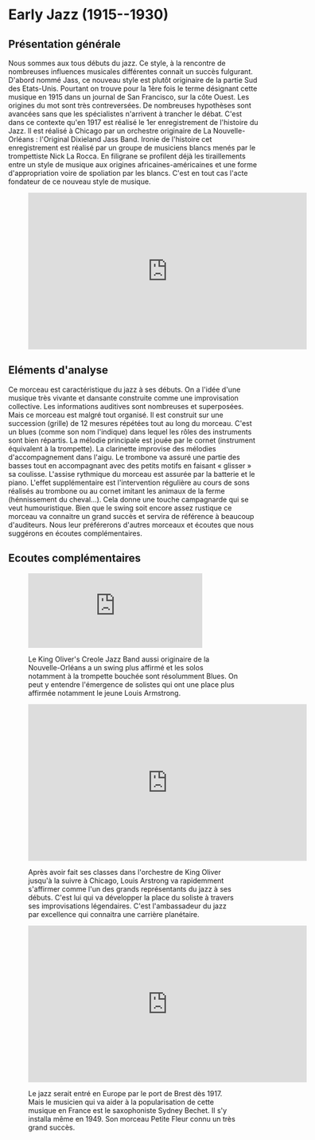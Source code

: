 # Early Jazz (1915--1930)

## Présentation générale
Nous sommes aux tous débuts du jazz. Ce style, à la rencontre de nombreuses influences musicales différentes connait un succès fulgurant. D'abord nommé Jass, ce nouveau style est plutôt originaire de la partie Sud des Etats-Unis. Pourtant on trouve pour la 1ère fois le terme désignant cette musique en 1915 dans un journal de San Francisco, sur la côte Ouest. Les origines du mot sont très contreversées. De nombreuses hypothèses sont avancées sans que les spécialistes n'arrivent à trancher le débat.
C'est dans ce contexte qu'en 1917 est réalisé le 1er enregistrement de l'histoire du Jazz. Il est réalisé à Chicago par un orchestre originaire de La Nouvelle-Orléans : l'Original Dixieland Jass Band.
Ironie de l'histoire cet enregistrement est réalisé par un groupe de musiciens blancs menés par le trompettiste Nick La Rocca. En filigrane se profilent déjà les tiraillements entre un style de musique aux origines africaines-américaines et une forme d'appropriation voire de spoliation par les blancs.
C'est en tout cas l'acte fondateur de ce nouveau style de musique.

<figure class="app-frame styles" data-title="Livery Stable Blues - Original Dixieland Jass Band">
  <iframe width="560" height="315" src="https://www.youtube.com/embed/5WojNaU4-kI" title="YouTube video player" frameborder="0" allow="accelerometer; autoplay; clipboard-write; encrypted-media; gyroscope; picture-in-picture; web-share" allowfullscreen></iframe>
</figure>

## Eléments d'analyse
Ce morceau est caractéristique du jazz à ses débuts. On a l'idée d'une musique très vivante et dansante construite comme une improvisation collective. Les informations auditives sont nombreuses et superposées. Mais ce morceau est malgré tout organisé. Il est construit sur une succession (grille) de 12 mesures répétées tout au long du morceau. C'est un blues (comme son nom l'indique) dans lequel les rôles des instruments sont bien répartis. La mélodie principale est jouée par le cornet (instrument équivalent à la trompette). La clarinette improvise des mélodies d'accompagnement dans l'aigu. Le trombone va assuré une partie des basses tout en accompagnant avec des petits motifs en faisant « glisser » sa coulisse. L'assise rythmique du morceau est assurée par la batterie et le piano.
L'effet supplémentaire  est l'intervention régulière au cours de sons réalisés au trombone ou au cornet imitant les animaux de la ferme (hénnissement du cheval...). Cela donne une touche campagnarde qui se veut humouristique.
Bien que le swing soit encore assez rustique ce morceau va connaitre un grand succès et servira de référence à beaucoup d'auditeurs. Nous leur préférerons d'autres morceaux et écoutes que nous suggérons en écoutes complémentaires.

## Ecoutes complémentaires
<figure class="app-frame encart styles" data-title="Dippermouth Blues - King Oliver's Creole Jazz Band">
  <div class="text-align-center">
    <iframe width="350" src="https://www.youtube.com/embed/o41DMsV5MFA" title="YouTube video player" frameborder="0" allow="accelerometer; autoplay; clipboard-write; encrypted-media; gyroscope; picture-in-picture; web-share" allowfullscreen></iframe>
  </div>
  <p>
    Le King Oliver's Creole Jazz Band aussi originaire de la Nouvelle-Orléans a un swing plus affirmé et les solos notamment à la trompette bouchée sont résolumment Blues. On peut y entendre l'émergence de solistes qui ont une place plus affirmée notamment le jeune Louis Armstrong.
  </p>
</figure>

<figure class="app-frame styles" data-title="Cornet Chop Suey - Louis Armstrong">
  <div class="text-align-center">
    <iframe width="560" height="315" src="https://www.youtube.com/embed/--xy6nxea2A" title="YouTube video player" frameborder="0" allow="accelerometer; autoplay; clipboard-write; encrypted-media; gyroscope; picture-in-picture; web-share" allowfullscreen></iframe>
  </div>
  <p>
    Après avoir fait ses classes dans l'orchestre de King Oliver jusqu'à la suivre à Chicago, Louis Arstrong va rapidemment s'affirmer comme l'un des grands représentants du jazz à ses débuts. C'est lui qui va développer la place du soliste à travers ses improvisations légendaires. C'est l'ambassadeur du jazz par excellence qui connaitra une carrière planétaire.
  </p>
</figure>

<figure class="app-frame styles" data-title="Petite fleur - Sydney Bechet">
  <div class="text-align-center">
    <iframe width="560" height="315" src="https://www.youtube.com/embed/OfD_5XfEDy8" title="YouTube video player" frameborder="0" allow="accelerometer; autoplay; clipboard-write; encrypted-media; gyroscope; picture-in-picture; web-share" allowfullscreen></iframe>
  </div>
  <p>
    Le jazz serait entré en Europe par le port de Brest dès 1917. Mais le musicien qui va aider à la popularisation de cette musique en France est le saxophoniste Sydney Bechet. Il s'y installa même en 1949. Son morceau Petite Fleur connu un très grand succès.
  </p>
</figure>

